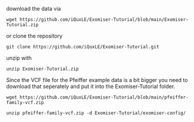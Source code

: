 download the data via
```
wget https://github.com/iQuxLE/Exomiser-Tutorial/blob/main/Exomiser-Tutorial.zip
```
or clone the repository

```
git clone https://github.com/iQuxLE/Exomiser-Tutorial.git
```

unzip with 

```
unzip Exomiser-Tutorial.zip
```

Since the VCF file for the Pfeiffer example data is a bit bigger you need to download that seperately and put it into the Exomiser-Tutorial folder.

```
wget https://github.com/iQuxLE/Exomiser-Tutorial/blob/main/pfeiffer-family-vcf.zip
```

```
unzip pfeiffer-family-vcf.zip -d Exomiser-Tutorial/exomiser-config/
```
